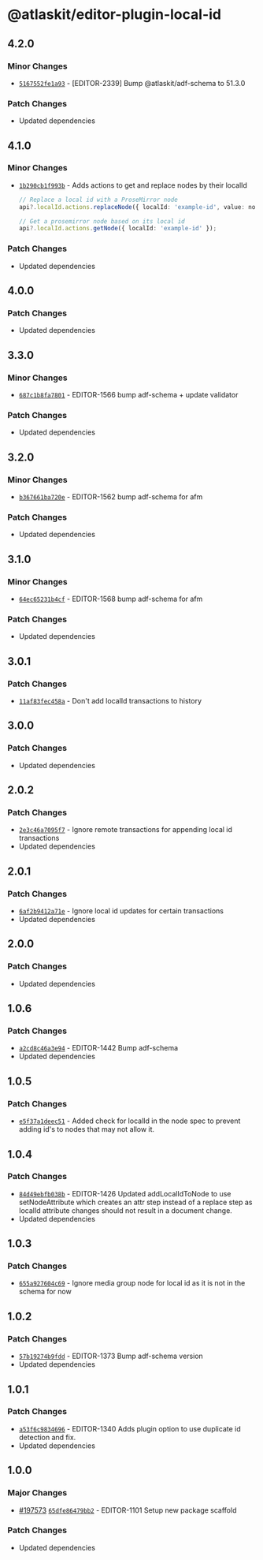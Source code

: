 # @atlaskit/editor-plugin-local-id

## 4.2.0

### Minor Changes

- [`5167552fe1a93`](https://bitbucket.org/atlassian/atlassian-frontend-monorepo/commits/5167552fe1a93) -
  [EDITOR-2339] Bump @atlaskit/adf-schema to 51.3.0

### Patch Changes

- Updated dependencies

## 4.1.0

### Minor Changes

- [`1b290cb1f993b`](https://bitbucket.org/atlassian/atlassian-frontend-monorepo/commits/1b290cb1f993b) -
  Adds actions to get and replace nodes by their localId

  ```ts
  // Replace a local id with a ProseMirror node
  api?.localId.actions.replaceNode({ localId: 'example-id', value: node });

  // Get a prosemirror node based on its local id
  api?.localId.actions.getNode({ localId: 'example-id' });
  ```

### Patch Changes

- Updated dependencies

## 4.0.0

### Patch Changes

- Updated dependencies

## 3.3.0

### Minor Changes

- [`687c1b8fa7801`](https://bitbucket.org/atlassian/atlassian-frontend-monorepo/commits/687c1b8fa7801) -
  EDITOR-1566 bump adf-schema + update validator

### Patch Changes

- Updated dependencies

## 3.2.0

### Minor Changes

- [`b367661ba720e`](https://bitbucket.org/atlassian/atlassian-frontend-monorepo/commits/b367661ba720e) -
  EDITOR-1562 bump adf-schema for afm

### Patch Changes

- Updated dependencies

## 3.1.0

### Minor Changes

- [`64ec65231b4cf`](https://bitbucket.org/atlassian/atlassian-frontend-monorepo/commits/64ec65231b4cf) -
  EDITOR-1568 bump adf-schema for afm

### Patch Changes

- Updated dependencies

## 3.0.1

### Patch Changes

- [`11af83fec458a`](https://bitbucket.org/atlassian/atlassian-frontend-monorepo/commits/11af83fec458a) -
  Don't add localId transactions to history

## 3.0.0

### Patch Changes

- Updated dependencies

## 2.0.2

### Patch Changes

- [`2e3c46a7095f7`](https://bitbucket.org/atlassian/atlassian-frontend-monorepo/commits/2e3c46a7095f7) -
  Ignore remote transactions for appending local id transactions
- Updated dependencies

## 2.0.1

### Patch Changes

- [`6af2b9412a71e`](https://bitbucket.org/atlassian/atlassian-frontend-monorepo/commits/6af2b9412a71e) -
  Ignore local id updates for certain transactions
- Updated dependencies

## 2.0.0

### Patch Changes

- Updated dependencies

## 1.0.6

### Patch Changes

- [`a2cd8c46a3e94`](https://bitbucket.org/atlassian/atlassian-frontend-monorepo/commits/a2cd8c46a3e94) -
  EDITOR-1442 Bump adf-schema
- Updated dependencies

## 1.0.5

### Patch Changes

- [`e5f37a1deec51`](https://bitbucket.org/atlassian/atlassian-frontend-monorepo/commits/e5f37a1deec51) -
  Added check for localId in the node spec to prevent adding id's to nodes that may not allow it.

## 1.0.4

### Patch Changes

- [`84d49ebfb038b`](https://bitbucket.org/atlassian/atlassian-frontend-monorepo/commits/84d49ebfb038b) -
  EDITOR-1426 Updated addLocalIdToNode to use setNodeAttribute which creates an attr step instead of
  a replace step as localId attribute changes should not result in a document change.
- Updated dependencies

## 1.0.3

### Patch Changes

- [`655a927604c69`](https://bitbucket.org/atlassian/atlassian-frontend-monorepo/commits/655a927604c69) -
  Ignore media group node for local id as it is not in the schema for now

## 1.0.2

### Patch Changes

- [`57b19274b9fdd`](https://bitbucket.org/atlassian/atlassian-frontend-monorepo/commits/57b19274b9fdd) -
  EDITOR-1373 Bump adf-schema version
- Updated dependencies

## 1.0.1

### Patch Changes

- [`a53f6c9834696`](https://bitbucket.org/atlassian/atlassian-frontend-monorepo/commits/a53f6c9834696) -
  EDITOR-1340 Adds plugin option to use duplicate id detection and fix.
- Updated dependencies

## 1.0.0

### Major Changes

- [#197573](https://bitbucket.org/atlassian/atlassian-frontend-monorepo/pull-requests/197573)
  [`65dfe86479bb2`](https://bitbucket.org/atlassian/atlassian-frontend-monorepo/commits/65dfe86479bb2) -
  EDITOR-1101 Setup new package scaffold

### Patch Changes

- Updated dependencies
